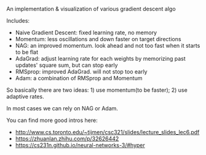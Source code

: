 An implementation & visualization of various gradient descent algo

Includes:

- Naive Gradient Descent: fixed learning rate, no memory
- Momentum: less oscillations and down faster on target directions
- NAG: an improved momentum. look ahead and not too fast when it starts to be flat
- AdaGrad: adjust learning rate for each weights by memorizing past updates' square sum, but can stop early
- RMSprop: improved AdaGrad. will not stop too early
- Adam: a combination of RMSprop and Momentum

So basically there are two ideas: 1) use momentum(to be faster); 2) use adaptive rates.

In most cases we can rely on NAG or Adam.

You can find more good intros here:
* http://www.cs.toronto.edu/~tijmen/csc321/slides/lecture_slides_lec6.pdf
* https://zhuanlan.zhihu.com/p/32626442
* https://cs231n.github.io/neural-networks-3/#hyper
